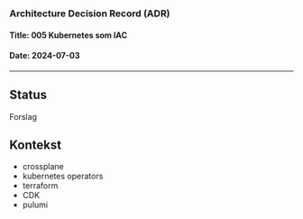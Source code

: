 ### Architecture Decision Record (ADR)

#### Title: 005 Kubernetes som IAC

#### Date: 2024-07-03

---

## Status

Forslag

## Kontekst

- crossplane
- kubernetes operators
- terraform
- CDK
- pulumi
